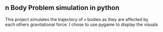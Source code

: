 ## n Body Problem simulation in python

This project simulates the trajectory of `n` bodies as they are affected by each others gravitational force. I chose to use pygame to display the visuals 